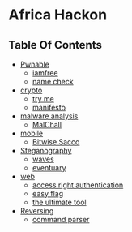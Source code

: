 # Africa Hackon

## Table Of Contents
 - [Pwnable](./pwnable)
    - [iamfree]()
    - [name check]()
- [crypto](./crypto)
    - [try me](./crypto/try_me)
    - [manifesto](./ctrypto/manifesto)
- [malware analysis](./malware_analysis)
    - [MalChall](./malware_analysis/MalChall)
- [mobile](./mobile)
    - [Bitwise Sacco](./mobile/bitwise_sacco)
- [Steganography](./steganography)
    - [waves](./steganography/waves)
    - [eventuary](./steganography/eventuary)
- [web](./web)
    - [access right authentication](./web/access_right_authentication)
    - [easy flag](./web/easy_flag)
    - [the ultimate tool](./web/the_ultimate_tool)
- [Reversing](./reversing)
    - [command parser](./reversing/commandparser)
